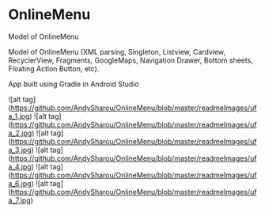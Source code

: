# OnlineMenu
Model of OnlineMenu

Model of OnlineMenu (XML parsing, Singleton, Listview, Cardview, RecyclerView, Fragments, GoogleMaps, Navigation Drawer, Bottom sheets, Floating Action Button, etc).
    
App built using Gradle in Android Studio
   

![alt tag] (https://github.com/AndySharou/OnlineMenu/blob/master/readmeImages/ufa_1.jpg)
![alt tag] (https://github.com/AndySharou/OnlineMenu/blob/master/readmeImages/ufa_2.jpg)
![alt tag] (https://github.com/AndySharou/OnlineMenu/blob/master/readmeImages/ufa_3.jpg)
![alt tag] (https://github.com/AndySharou/OnlineMenu/blob/master/readmeImages/ufa_4.jpg)
![alt tag] (https://github.com/AndySharou/OnlineMenu/blob/master/readmeImages/ufa_6.jpg)
![alt tag] (https://github.com/AndySharou/OnlineMenu/blob/master/readmeImages/ufa_7.jpg)
